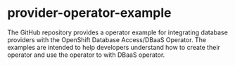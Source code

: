 # provider-operator-example
The GitHub repository provides a operator example for integrating database providers with the OpenShift Database Access/DBaaS Operator. The examples are intended to help developers understand how to create their operator and use the operator to with DBaaS operator.
